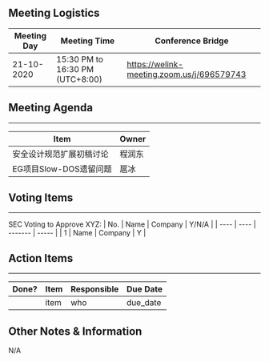 ## Meeting Logistics

| Meeting Day | Meeting Time                    | Conference Bridge                          |
| ----------- | ------------------------------- | ------------------------------------------ |
| 21-10-2020  | 15:30 PM to 16:30 PM (UTC+8:00) | https://welink-meeting.zoom.us/j/696579743 |



## Meeting Agenda

** **
| Item                               | Owner  |
| ---------------------------------- | ------ |
| 安全设计规范扩展初稿讨论                     | 程润东  |
| EG项目Slow-DOS遗留问题         | 扈冰    |



## Voting Items

** **
SEC Voting to Approve XYZ:
| No.  | Name | Company | Y/N/A |
| ---- | ---- | ------- | ----- |
| 1    | Name | Company | Y     |

## Action Items
** **
| Done? | Item | Responsible | Due Date |
| ----- | ---- | ----------- | -------- |
|       | item | who         | due_date |

## Other Notes & Information
N/A
